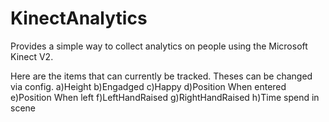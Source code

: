 # KinectAnalytics
Provides a simple way to collect analytics on people using the Microsoft Kinect V2.

Here are the items that can currently be tracked. Theses can be changed via config.
a)Height
b)Engadged
c)Happy
d)Position When entered
e)Position When left
f)LeftHandRaised
g)RightHandRaised
h)Time spend in scene
